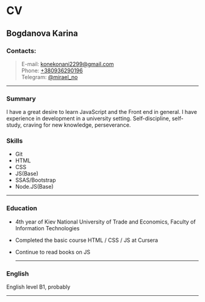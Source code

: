 # CV

## Bogdanova Karina

### Contacts:

> E-mail: [konekonani2299@gmail.com](konekonani2299@gmail.com)  
> Phone: [+380936290196](tel:+380936290196)  
> Telegram: [@mirael_no](https://t.me/mirael_no)

---

### Summary

I have a great desire to learn JavaScript and the Front end in general. 
I have experience in development in a university setting.
Self-discipline, self-study, craving for new knowledge, perseverance.

### Skills

- Git
- HTML
- CSS
- JS(Base)
- SSAS/Bootstrap
- Node.JS(Base)
---

### Education

- 4th year of Kiev National University of Trade and Economics, Faculty of Information Technologies
- Completed the basic course HTML / CSS / JS at Cursera
- Сontinue to read books on JS

  ***

### English

English level B1, probably

---
